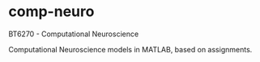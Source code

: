 # comp-neuro
BT6270 - Computational Neuroscience

Computational Neuroscience models in MATLAB, based on assignments.
